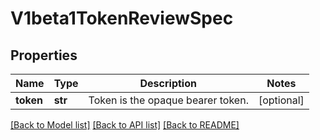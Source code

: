 # V1beta1TokenReviewSpec

## Properties
Name | Type | Description | Notes
------------ | ------------- | ------------- | -------------
**token** | **str** | Token is the opaque bearer token. | [optional] 

[[Back to Model list]](../README.md#documentation-for-models) [[Back to API list]](../README.md#documentation-for-api-endpoints) [[Back to README]](../README.md)


